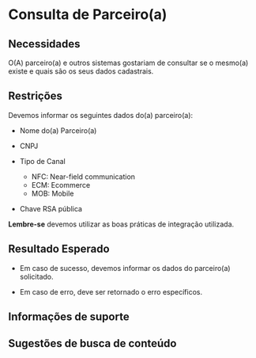 # Consulta de Parceiro(a)

## Necessidades

O(A) parceiro(a) e outros sistemas gostariam de consultar se o mesmo(a) existe e quais são os seus dados cadastrais.
    
## Restrições

Devemos informar os seguintes dados do(a) parceiro(a):

- Nome do(a) Parceiro(a)

- CNPJ

- Tipo de Canal
    - NFC: Near-field communication    
    - ECM: Ecommerce       
    - MOB: Mobile
    
- Chave RSA pública

**Lembre-se** devemos utilizar as boas práticas de integração utilizada.

## Resultado Esperado

- Em caso de sucesso, devemos informar os dados do parceiro(a) solicitado.

- Em caso de erro, deve ser retornado o erro específicos.

## Informações de suporte

## Sugestões de busca de conteúdo
